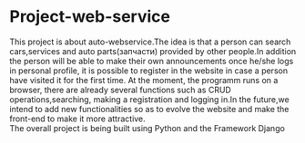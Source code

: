 # Project-web-service

This project is about auto-webservice.The idea is that a person can search cars,services and auto parts(запчасти) provided by other people.In addition the person will be able to make their own announcements once he/she logs in personal profile, it is possible to register in the website in case a person have visited it for the first time.
At the moment, the programm runs on a browser, there are already several functions such as CRUD operations,searching, making a registration and logging in.In the future,we intend to add new functionalities so as to evolve the website and make the front-end to make it more attractive.  
The overall project is being built using Python and the Framework Django
